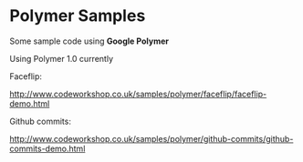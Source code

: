 # Polymer Samples
Some sample code using **Google Polymer**

Using Polymer 1.0 currently

Faceflip:

http://www.codeworkshop.co.uk/samples/polymer/faceflip/faceflip-demo.html

Github commits:

http://www.codeworkshop.co.uk/samples/polymer/github-commits/github-commits-demo.html
